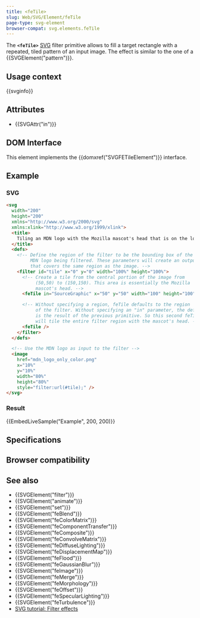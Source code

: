 ```yaml
---
title: <feTile>
slug: Web/SVG/Element/feTile
page-type: svg-element
browser-compat: svg.elements.feTile
---
```




The **`<feTile>`** [SVG](/Web/SVG) filter primitive allows to fill a target rectangle with a repeated, tiled pattern of an input image. The effect is similar to the one of a {{SVGElement("pattern")}}.

## Usage context

{{svginfo}}

## Attributes

- {{SVGAttr("in")}}

## DOM Interface

This element implements the {{domxref("SVGFETileElement")}} interface.

## Example

### SVG

```html
<svg
  width="200"
  height="200"
  xmlns="http://www.w3.org/2000/svg"
  xmlns:xlink="http://www.w3.org/1999/xlink">
  <title>
    Tiling an MDN logo with the Mozilla mascot's head that is on the logo
  </title>
  <defs>
    <!-- Define the region of the filter to be the bounding box of the
         MDN logo being filtered. These parameters will create an output
         that covers the same region as the image. -->
    <filter id="tile" x="0" y="0" width="100%" height="100%">
      <!-- Create a tile from the central portion of the image from
           (50,50) to (150,150). This area is essentially the Mozilla
           mascot's head. -->
      <feTile in="SourceGraphic" x="50" y="50" width="100" height="100" />

      <!-- Without specifying a region, feTile defaults to the region
           of the filter. Without specifying an "in" parameter, the default
           is the result of the previous primitive. So this second feTile
           will tile the entire filter region with the mascot's head. -->
      <feTile />
    </filter>
  </defs>

  <!-- Use the MDN logo as input to the filter -->
  <image
    href="mdn_logo_only_color.png"
    x="10%"
    y="10%"
    width="80%"
    height="80%"
    style="filter:url(#tile);" />
</svg>
```

### Result

{{EmbedLiveSample("Example", 200, 200)}}

## Specifications



## Browser compatibility



## See also

- {{SVGElement("filter")}}
- {{SVGElement("animate")}}
- {{SVGElement("set")}}
- {{SVGElement("feBlend")}}
- {{SVGElement("feColorMatrix")}}
- {{SVGElement("feComponentTransfer")}}
- {{SVGElement("feComposite")}}
- {{SVGElement("feConvolveMatrix")}}
- {{SVGElement("feDiffuseLighting")}}
- {{SVGElement("feDisplacementMap")}}
- {{SVGElement("feFlood")}}
- {{SVGElement("feGaussianBlur")}}
- {{SVGElement("feImage")}}
- {{SVGElement("feMerge")}}
- {{SVGElement("feMorphology")}}
- {{SVGElement("feOffset")}}
- {{SVGElement("feSpecularLighting")}}
- {{SVGElement("feTurbulence")}}
- [SVG tutorial: Filter effects](/Web/SVG/Tutorial/Filter_effects)
